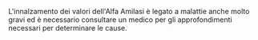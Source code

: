 L'innalzamento dei valori dell'Alfa Amilasi è legato a malattie anche molto gravi ed è necessario consultare un medico per gli approfondimenti necessari per determinare le cause.